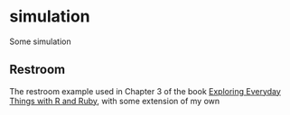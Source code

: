 simulation
==========

Some simulation

Restroom
--------

The restroom example used in Chapter 3 of the book [Exploring Everyday Things with R and Ruby](https://github.com/sausheong/everyday), with some extension of my own
